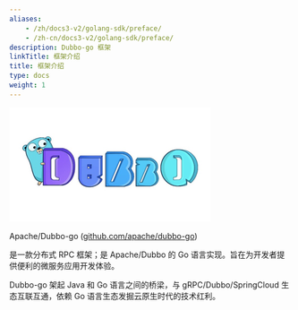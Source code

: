 ```yaml
---
aliases:
    - /zh/docs3-v2/golang-sdk/preface/
    - /zh-cn/docs3-v2/golang-sdk/preface/
description: Dubbo-go 框架
linkTitle: 框架介绍
title: 框架介绍
type: docs
weight: 1
---
```


![img](/imgs/docs3-v2/golang-sdk/concept/dubbogo.png)

Apache/Dubbo-go ([github.com/apache/dubbo-go](https://github.com/apache/dubbo-go))

是一款分布式 RPC 框架；是 Apache/Dubbo 的 Go 语言实现。旨在为开发者提供便利的微服务应用开发体验。

Dubbo-go 架起 Java 和 Go 语言之间的桥梁，与 gRPC/Dubbo/SpringCloud 生态互联互通，依赖 Go 语言生态发掘云原生时代的技术红利。
